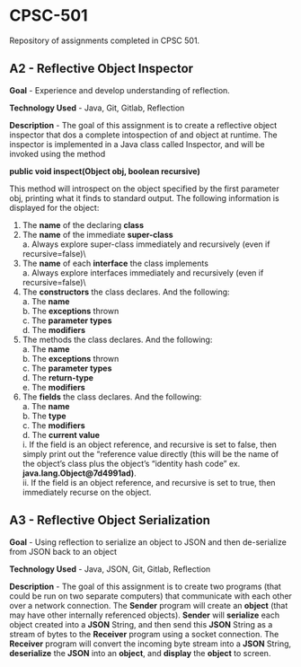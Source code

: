 # CPSC-501

Repository of assignments completed in CPSC 501. 

## A2 - Reflective Object Inspector

**Goal** - Experience and develop understanding of reflection.

**Technology Used** - Java, Git, Gitlab, Reflection

**Description** - The goal of this assignment is to create a reflective object inspector that dos a complete intospection of and object at runtime. The inspector is implemented in a Java class called Inspector, and will be invoked using the method 

**public void inspect(Object obj, boolean recursive)**

This method will introspect on the object specified by the first parameter obj, printing what it finds to standard output. 
The following information is displayed for the object:
1. The **name** of the declaring **class**
2. The **name** of the immediate **super-class**\
  a. Always explore super-class immediately and recursively (even if recursive=false)\
3. The **name** of each **interface** the class implements\
  a. Always explore interfaces immediately and recursively (even if recursive=false)\
4. The **constructors** the class declares. And the following:\
  a. The **name**\
  b. The **exceptions** thrown\
  c. The **parameter types**\
  d. The **modifiers**
5. The methods the class declares. And the following:\
  a. The **name**\
  b. The **exceptions** thrown\
  c. The **parameter types**\
  d. The **return-type**\
  e. The **modifiers**
6. The **fields** the class declares. And the following:\
  a. The **name**\
  b. The **type**\
  c. The **modifiers**\
  d. The **current value**\
      i. If the field is an object reference, and recursive is set to false, then simply print out the “reference value directly (this will be the name of the object’s class plus the object’s “identity hash code” ex. **java.lang.Object@7d4991ad)**.\
      ii. If the field is an object reference, and recursive is set to true, then immediately recurse on the object.
      
## A3 - Reflective Object Serialization

**Goal** - Using reflection to serialize an object to JSON and then de-serialize from JSON back to an object

**Technology Used** - Java, JSON, Git, Gitlab, Reflection

**Description** - The goal of this assignment is to create two programs (that could be run on two separate computers) that communicate with each other over a network connection. The **Sender** program will create an **object** (that may have other internally referenced objects). **Sender** will **serialize** each object created into a **JSON** String, and then send this **JSON** String as a stream of bytes to the **Receiver** program using a socket connection. The **Receiver** program will convert the incoming byte stream into a **JSON** String, **deserialize** the **JSON** into an **object**, and **display** the **object** to screen.
      
